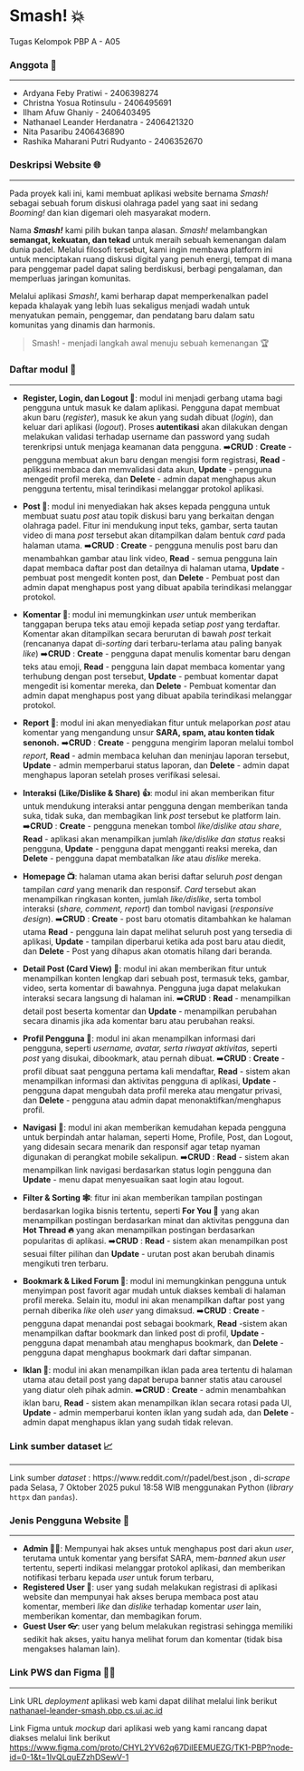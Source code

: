 # Smash! 💥
Tugas Kelompok PBP A - A05

<h3>Anggota 👤</h3>
<hr>

- Ardyana Feby Pratiwi - 2406398274
- Christna Yosua Rotinsulu - 2406495691
- Ilham Afuw Ghaniy - 2406403495
- Nathanael Leander Herdanatra - 2406421320
- Nita Pasaribu 2406436890
- Rashika Maharani Putri Rudyanto - 2406352670

<h3>Deskripsi Website 🌐</h3>
<hr>
Pada proyek kali ini, kami membuat aplikasi website bernama <i>Smash!</i> sebagai sebuah forum diskusi olahraga padel yang saat ini sedang <i>Booming!</i>  dan kian digemari oleh masyarakat modern. 

Nama  **<i>Smash!</i>** kami pilih bukan tanpa alasan. *Smash!* melambangkan **semangat, kekuatan, dan tekad** untuk meraih sebuah kemenangan dalam dunia padel. Melalui filosofi tersebut, kami ingin membawa platform ini untuk menciptakan ruang diskusi digital yang penuh energi, tempat di mana para penggemar padel dapat saling berdiskusi, berbagi pengalaman, dan memperluas jaringan komunitas.

Melalui aplikasi *Smash!*, kami berharap dapat memperkenalkan padel kepada khalayak yang lebih luas sekaligus menjadi wadah untuk menyatukan pemain, penggemar, dan pendatang baru dalam satu komunitas yang dinamis dan harmonis.

>Smash! - menjadi langkah awal menuju sebuah kemenangan 🏆


<h3>Daftar modul 📃</h3>
<hr>

- <b>Register, Login, dan Logout 📃</b>: 
modul ini menjadi gerbang utama bagi pengguna untuk masuk ke dalam aplikasi. Pengguna dapat membuat akun baru (*register*), masuk ke akun yang sudah dibuat (*login*), dan keluar dari aplikasi (*logout*). Proses **autentikasi** akan dilakukan dengan melakukan validasi terhadap username dan password yang sudah terenkripsi untuk menjaga keamanan data pengguna. 
➡️**CRUD** : **Create** - pengguna membuat akun baru dengan mengisi form registrasi, **Read** - aplikasi membaca dan memvalidasi data akun, **Update** - pengguna mengedit profil mereka, dan **Delete** - admin dapat menghapus akun pengguna tertentu, misal terindikasi melanggar protokol aplikasi. 

- <b>Post 📩</b>: modul ini menyediakan hak akses kepada pengguna untuk membuat suatu *post* atau topik diskusi baru yang berkaitan dengan olahraga padel. Fitur ini mendukung input teks, gambar, serta tautan video di mana *post* tersebut akan ditampilkan dalam bentuk *card* pada halaman utama.
➡️**CRUD** : **Create** - pengguna menulis post baru dan menambahkan gambar atau link video, **Read** - semua pengguna lain dapat membaca daftar post dan detailnya di halaman utama, **Update** - pembuat post mengedit konten post, dan **Delete** - Pembuat post dan admin dapat menghapus post yang dibuat apabila terindikasi melanggar protokol. 

- **Komentar 💬**: modul ini memungkinkan *user* untuk memberikan tanggapan berupa teks atau emoji kepada setiap *post* yang terdaftar. Komentar akan ditampilkan secara berurutan di bawah *post* terkait (rencananya dapat di-*sorting* dari terbaru-terlama atau paling banyak *like*)
➡️**CRUD** : **Create** - pengguna dapat menulis komentar baru dengan teks atau emoji, **Read** - pengguna lain dapat membaca komentar yang terhubung dengan post tersebut, **Update** - pembuat komentar dapat mengedit isi komentar mereka, dan **Delete** - Pembuat komentar dan admin dapat menghapus post yang dibuat apabila terindikasi melanggar protokol. 

- **Report 🚩**: modul ini akan menyediakan fitur untuk melaporkan *post* atau komentar yang mengandung unsur **SARA, spam, atau konten tidak senonoh.**
➡️**CRUD** : **Create** - pengguna mengirim laporan melalui tombol *report*, **Read** - admin membaca keluhan dan meninjau laporan tersebut, **Update** - admin memperbarui status laporan, dan **Delete** - admin dapat menghapus laporan setelah proses verifikasi selesai. 

- **Interaksi (Like/Dislike & Share) 👍**: modul ini akan memberikan fitur untuk mendukung interaksi antar pengguna dengan memberikan tanda suka, tidak suka, dan membagikan link *post* tersebut ke platform lain.
➡️**CRUD** : **Create** - pengguna menekan tombol *like/dislike atau share*, **Read** - aplikasi akan menampilkan jumlah *like/dislike dan status* reaksi pengguna, **Update** - pengguna dapat mengganti reaksi mereka, dan **Delete** - pengguna dapat membatalkan *like* atau *dislike* mereka. 

- **Homepage 📺**: halaman utama akan berisi daftar seluruh *post* dengan tampilan *card* yang menarik dan responsif. *Card* tersebut akan menampilkan ringkasan konten, jumlah *like/dislike*, serta tombol interaksi (*share, comment, report*) dan tombol navigasi (*responsive design*). 
➡️**CRUD** : **Create** - post baru otomatis ditambahkan ke halaman utama **Read** - pengguna lain dapat melihat seluruh post yang tersedia di aplikasi, **Update** - tampilan diperbarui ketika ada post baru atau diedit, dan **Delete** - Post yang dihapus akan otomatis hilang dari beranda. 

- **Detail Post (Card View) 🎴**: modul ini akan memberikan fitur untuk menampilkan konten lengkap dari sebuah post, termasuk teks, gambar, video, serta komentar di bawahnya. Pengguna juga dapat melakukan interaksi secara langsung di halaman ini.
➡️**CRUD** : **Read** - menampilkan detail post beserta komentar dan **Update** - menampilkan perubahan secara dinamis jika ada komentar baru atau perubahan reaksi. 

- **Profil Pengguna 🪪**: modul ini akan menampilkan informasi dari pengguna, seperti *username, avatar, serta riwayat aktivitas,* seperti *post* yang disukai, dibookmark, atau pernah dibuat. 
➡️**CRUD** : **Create** - profil dibuat saat pengguna pertama kali mendaftar, **Read** - sistem akan menampilkan informasi dan aktivitas pengguna di aplikasi, **Update** - pengguna dapat mengubah data profil mereka atau mengatur privasi, dan **Delete** - pengguna atau admin dapat menonaktifkan/menghapus profil. 

- **Navigasi 🧭**: modul ini akan memberikan kemudahan kepada pengguna untuk berpindah antar halaman, seperti Home, Profile, Post, dan Logout, yang didesain secara menarik dan responsif agar tetap nyaman digunakan di perangkat mobile sekalipun.
➡️**CRUD** : **Read** - sistem akan menampilkan link navigasi berdasarkan status login pengguna dan **Update** - menu dapat menyesuaikan saat login atau logout.

- **Filter & Sorting 🕸️**: fitur ini akan memberikan tampilan postingan berdasarkan logika bisnis tertentu, seperti **For You 🫵** yang akan menampilkan postingan berdasarkan minat dan aktivitas pengguna dan **Hot Thread 🔥** yang akan menampilkan postingan berdasarkan popularitas di aplikasi.
➡️**CRUD** : **Read** - sistem akan menampilkan post sesuai filter pilihan dan **Update** - urutan post akan berubah dinamis mengikuti tren terbaru.

- **Bookmark & Liked Forum 🔖**: modul ini memungkinkan pengguna untuk menyimpan post favorit agar mudah untuk diakses kembali di halaman profil mereka. Selain itu, modul ini akan menampilkan daftar post yang pernah diberika *like* oleh *user* yang dimaksud.
➡️**CRUD** : **Create** - pengguna dapat menandai post sebagai bookmark, **Read** -sistem akan menampilkan daftar bookmark dan linked post di profil, **Update** - pengguna dapat menambah atau menghapus bookmark, dan **Delete** - pengguna dapat menghapus bookmark dari daftar simpanan. 

- **Iklan 📢**: modul ini akan menampilkan iklan pada area tertentu di halaman utama atau detail post yang dapat berupa banner statis atau carousel yang diatur oleh pihak admin.
➡️**CRUD** : **Create** - admin menambahkan iklan baru, **Read** - sistem akan menampilkan iklan secara rotasi pada UI, **Update** - admin memperbarui konten iklan yang sudah ada, dan **Delete** - admin dapat menghapus iklan yang sudah tidak relevan. 

<h3>Link sumber dataset 📈</h3>
<hr>
Link sumber <i>dataset</i> : https://www.reddit.com/r/padel/best.json , di-<i>scrape</i> pada Selasa, 7 Oktober 2025 pukul 18:58 WIB menggunakan Python (<i>library</i> <code>httpx</code> dan <code>pandas</code>).


<h3>Jenis Pengguna Website 👥</h3>
<hr>

 - <b>Admin 🧑‍💻</b>: Mempunyai hak akses untuk menghapus post dari akun <i>user</i>, terutama untuk komentar yang bersifat SARA, mem-<i>banned</i> akun <i>user</i> tertentu, seperti indikasi melanggar protokol aplikasi, dan memberikan notifikasi terbaru kepada <i>user</i> untuk forum terbaru,
 - <b>Registered User 🧑</b>: user yang sudah melakukan registrasi di aplikasi website dan mempunyai hak akses berupa membaca post atau komentar, memberi <i>like</i> dan <i>dislike</i> terhadap komentar <i>user</i> lain, memberikan komentar, dan membagikan forum.
 - <b>Guest User 👓</b>: user yang belum melakukan registrasi sehingga memiliki sedikit hak akses, yaitu hanya melihat forum dan komentar (tidak bisa mengakses halaman lain). 

<h3>Link PWS dan Figma 🎨🔗</h3>
<hr>
Link URL <i>deployment</i> aplikasi web kami dapat dilihat melalui link berikut <a href="https://nathanael-leander-smash.pbp.cs.ui.ac.id/">nathanael-leander-smash.pbp.cs.ui.ac.id</a>

Link Figma untuk *mockup* dari aplikasi web yang kami rancang dapat diakses melalui link berikut <a href="https://www.figma.com/proto/CHYL2YV62q67DiIEEMUEZG/TK1-PBP?node-id=0-1&t=1IvQLquEZzhDSewV-1">https://www.figma.com/proto/CHYL2YV62q67DiIEEMUEZG/TK1-PBP?node-id=0-1&t=1IvQLquEZzhDSewV-1</a>

